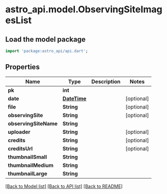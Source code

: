 # astro_api.model.ObservingSiteImagesList

## Load the model package
```dart
import 'package:astro_api/api.dart';
```

## Properties
Name | Type | Description | Notes
------------ | ------------- | ------------- | -------------
**pk** | **int** |  | 
**date** | [**DateTime**](DateTime.md) |  | [optional] 
**file** | **String** |  | [optional] 
**observingSite** | **String** |  | [optional] 
**observingSiteName** | **String** |  | 
**uploader** | **String** |  | [optional] 
**credits** | **String** |  | [optional] 
**creditsUrl** | **String** |  | [optional] 
**thumbnailSmall** | **String** |  | 
**thumbnailMedium** | **String** |  | 
**thumbnailLarge** | **String** |  | 

[[Back to Model list]](../README.md#documentation-for-models) [[Back to API list]](../README.md#documentation-for-api-endpoints) [[Back to README]](../README.md)


